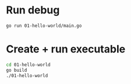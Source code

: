 # Run debug
```bash
go run 01-hello-world/main.go
```

# Create + run executable
```bash
cd 01-hello-world
go build
./01-hello-world
```
